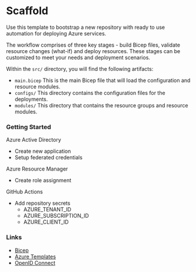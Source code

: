 # Scaffold

Use this template to bootstrap a new repository with ready to use automation for deploying Azure services.

The workflow comprises of three key stages - build Bicep files, validate resource changes (what-if) and deploy resources. These stages can be customized to meet your needs and deployment scenarios.

Within the `src/` directory, you will find the following artifacts:

- `main.bicep` This is the main Bicep file that will load the configuration and resource modules.
- `configs/` This directory contains the configuration files for the deployments.
- `modules/` This directory that contains the resource groups and resource modules.

### Getting Started

Azure Active Directory

- Create new application
- Setup federated credentials

Azure Resource Manager

- Create role assignment

GitHub Actions

- Add repository secrets
  - AZURE_TENANT_ID
  - AZURE_SUBSCRIPTION_ID
  - AZURE_CLIENT_ID

### Links

- [Bicep](https://github.com/Azure/bicep)
- [Azure Templates](https://docs.microsoft.com/azure/templates)
- [OpenID Connect](https://docs.github.com/en/actions/deployment/security-hardening-your-deployments/configuring-openid-connect-in-azure)
